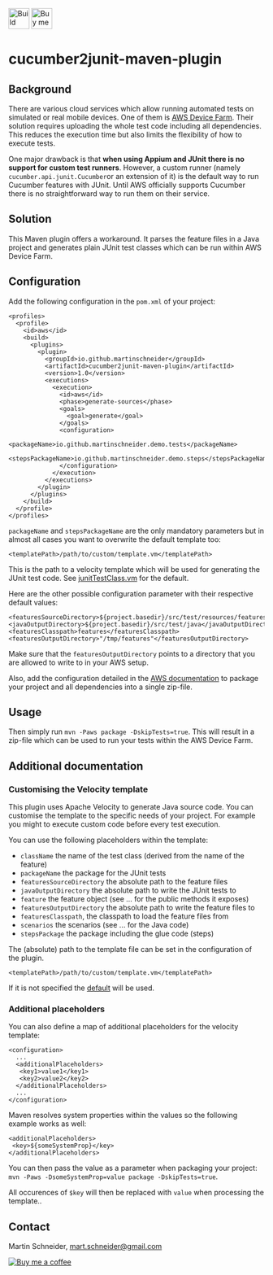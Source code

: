 [<img src="https://travis-ci.com/martinschneider/cucumber2junit.svg?branch=master" height="41" alt="Build status"/>](https://travis-ci.com/martinschneider/cucumber2junit)
[<img src="https://www.buymeacoffee.com/assets/img/guidelines/download-assets-sm-1.svg" height="41" alt="Buy me a coffee"/>](https://www.buymeacoffee.com/mschneider)

# cucumber2junit-maven-plugin

## Background
There are various cloud services which allow running automated tests on simulated or real mobile devices. One of them is [AWS Device Farm](https://aws.amazon.com/device-farm/). Their solution requires uploading the whole test code including all dependencies. This reduces the execution time but also limits the flexibility of how to execute tests.

One major drawback is that **when using Appium and JUnit there is no support for custom test runners**. However, a custom runner (namely `cucumber.api.junit.Cucumber`or an extension of it) is the default way to run Cucumber features with JUnit. Until AWS officially supports Cucumber  there is no straightforward way to run them on their service.

## Solution
This Maven plugin offers a workaround. It parses the feature files in a Java project and generates plain JUnit test classes which can be run within AWS Device Farm.

## Configuration

Add the following  configuration in the `pom.xml` of your project:

    <profiles>
      <profile>
        <id>aws</id>
        <build>
          <plugins> 
            <plugin>
              <groupId>io.github.martinschneider</groupId>
              <artifactId>cucumber2junit-maven-plugin</artifactId>
              <version>1.0</version>
              <executions>
                <execution>
                  <id>aws</id>
                  <phase>generate-sources</phase>
                  <goals>
                    <goal>generate</goal>
                  </goals>
                  <configuration>
                    <packageName>io.github.martinschneider.demo.tests</packageName>
                    <stepsPackageName>io.github.martinschneider.demo.steps</stepsPackageName>
                  </configuration>
                </execution>
              </executions>
            </plugin>
          </plugins>
        </build>
      </profile>
    </profiles>

`packageName` and `stepsPackageName` are the only mandatory parameters but in almost all cases you want to overwrite the default template too:

    <templatePath>/path/to/custom/template.vm</templatePath>

This is the path to a velocity template which will be used for generating the JUnit test code. See [junitTestClass.vm](src/main/resources/junitTestClass.vm) for the default.

Here are the other possible configuration parameter with their respective default values:

    <featuresSourceDirectory>${project.basedir}/src/test/resources/features</featuresSourceDirectory>
    <javaOutputDirectory>${project.basedir}/src/test/java</javaOutputDirectory>
    <featuresClasspath>features</featuresClasspath>
    <featuresOutputDirectory>"/tmp/features"</featuresOutputDirectory>

Make sure that the `featuresOutputDirectory` points to a directory that you are allowed to write to in your AWS setup.

Also, add the configuration detailed in the [AWS documentation](https://docs.aws.amazon.com/devicefarm/latest/developerguide/test-types-android-appium-java-junit.html#test-types-android-appium-java-junit-prepare) to package your project and all dependencies into a single zip-file.

## Usage
Then simply run `mvn -Paws package -DskipTests=true`. This will result in a zip-file which can be used to run your tests within the AWS Device Farm.

## Additional documentation
### Customising the Velocity template
This plugin uses Apache Velocity to generate Java source code. You can customise the template to the specific needs of your project. For example you might to execute custom code before every test execution.

You can use the following placeholders within the template:

* `className` the name of the test class (derived from the name of the feature)
* `packageName` the package for the JUnit tests
* `featuresSourceDirectory` the absolute path to the feature files
* `javaOutputDirectory` the absolute path to write the JUnit tests to
* `feature` the feature object (see ... for the public methods it exposes)
* `featuresOutputDirectory` the absolute path to write the feature files to
* `featuresClasspath`, the classpath to load the feature files from
* `scenarios` the scenarios (see ... for the Java code)
* `stepsPackage` the package including the glue code (steps)

The (absolute) path to the template file can be set in the configuration of the plugin.
 
    <templatePath>/path/to/custom/template.vm</templatePath>

If it is not specified the [default](src/main/resources/junitTestClass.vm) will be used.

### Additional placeholders
You can also define a map of additional placeholders for the velocity template:

    <configuration>
      ...
      <additionalPlaceholders>
       <key1>value1</key1>
       <key2>value2</key2>
      </additionalPlaceholders>
      ...
    </configuration>

Maven resolves system properties within the values so the following example works as well:

    <additionalPlaceholders>
     <key>${someSystemProp}</key>
    </additionalPlaceholders>

You can then pass the value as a parameter when packaging your project: `mvn -Paws -DsomeSystemProp=value package -DskipTests=true`.

All occurences of `$key` will then be replaced with `value` when processing the template..


## Contact
Martin Schneider, mart.schneider@gmail.com

[![Buy me a coffee](https://www.buymeacoffee.com/assets/img/guidelines/download-assets-1.svg)](https://www.buymeacoffee.com/mschneider)
